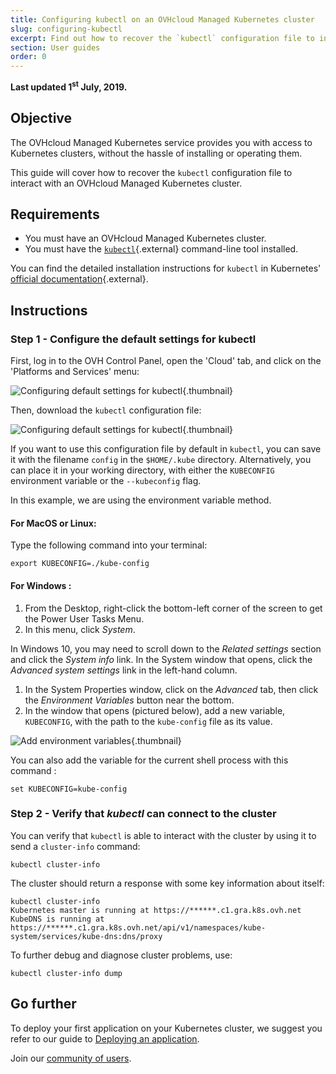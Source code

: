 ```yaml
---
title: Configuring kubectl on an OVHcloud Managed Kubernetes cluster
slug: configuring-kubectl
excerpt: Find out how to recover the `kubectl` configuration file to interact with an OVHcloud Managed Kubernetes cluster.
section: User guides
order: 0
---
```


**Last updated 1<sup>st</sup> July, 2019.**


## Objective

The OVHcloud Managed Kubernetes service provides you with access to Kubernetes clusters, without the hassle of installing or operating them. 

This guide will cover how to recover the `kubectl` configuration file to interact with an OVHcloud Managed Kubernetes cluster.


## Requirements

- You must have an OVHcloud Managed Kubernetes cluster.
- You must have the [`kubectl`](https://kubernetes.io/docs/reference/kubectl/overview/){.external} command-line tool installed.

You can find the detailed installation instructions for `kubectl` in Kubernetes' [official documentation](https://kubernetes.io/docs/home/){.external}.


## Instructions


### Step 1 - Configure the default settings for kubectl

First, log in to the OVH Control Panel, open the 'Cloud' tab, and click on the 'Platforms and Services' menu:

![Configuring default settings for kubectl](images/kubernetes-quickstart-01.png){.thumbnail}

Then, download the `kubectl` configuration file:

![Configuring default settings for kubectl](images/kubernetes-quickstart-02.png){.thumbnail}

If you want to use this configuration file by default in `kubectl`, you can save it with the filename `config` in the `$HOME/.kube` directory. Alternatively, you can place it in your working directory, with either the `KUBECONFIG` environment variable or the `--kubeconfig` flag. 

In this example, we are using the environment variable method.

#### For MacOS or Linux:

Type the following command into your terminal:

```
export KUBECONFIG=./kube-config
```

#### For Windows : 

1. From the Desktop, right-click the bottom-left corner of the screen to get the Power User Tasks Menu.
2. In this menu, click *System*.

In Windows 10, you may need to scroll down to the *Related settings* section and click the *System info* link. In the System window that opens, click the *Advanced system settings* link in the left-hand column.

1. In the System Properties window, click on the *Advanced* tab, then click the *Environment Variables* button near the bottom.
2. In the window that opens (pictured below), add a new variable, `KUBECONFIG`, with the path to the `kube-config` file as its value.


 ![Add environment variables](images/configuring_default_settings_for_kubectl-02.png){.thumbnail}


You can also add the variable for the current shell process with this command :

```
set KUBECONFIG=kube-config
```


### Step 2 - Verify that *kubectl* can connect to the cluster


You can verify that `kubectl` is able to interact with the cluster by using it to send a `cluster-info` command:

```
kubectl cluster-info
```

The cluster should return a response with some key information about itself:

```
kubectl cluster-info
Kubernetes master is running at https://******.c1.gra.k8s.ovh.net
KubeDNS is running at https://******.c1.gra.k8s.ovh.net/api/v1/namespaces/kube-system/services/kube-dns:dns/proxy
```

To further debug and diagnose cluster problems, use: 

```
kubectl cluster-info dump
```

## Go further

To deploy your first application on your Kubernetes cluster, we suggest you refer to our guide to [Deploying an application](../deploying-an-application/).

Join our [community of users](https://community.ovh.com/en/).
